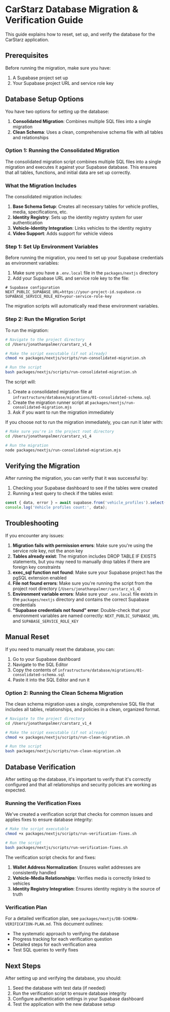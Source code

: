 # CarStarz Database Migration & Verification Guide

This guide explains how to reset, set up, and verify the database for the CarStarz application.

## Prerequisites

Before running the migration, make sure you have:

1. A Supabase project set up
2. Your Supabase project URL and service role key

## Database Setup Options

You have two options for setting up the database:

1. **Consolidated Migration**: Combines multiple SQL files into a single migration
2. **Clean Schema**: Uses a clean, comprehensive schema file with all tables and relationships

### Option 1: Running the Consolidated Migration

The consolidated migration script combines multiple SQL files into a single migration and executes it against your Supabase database. This ensures that all tables, functions, and initial data are set up correctly.

### What the Migration Includes

The consolidated migration includes:

1. **Base Schema Setup**: Creates all necessary tables for vehicle profiles, media, specifications, etc.
2. **Identity Registry**: Sets up the identity registry system for user authentication
3. **Vehicle-Identity Integration**: Links vehicles to the identity registry
4. **Video Support**: Adds support for vehicle videos

### Step 1: Set Up Environment Variables

Before running the migration, you need to set up your Supabase credentials as environment variables:

1. Make sure you have a `.env.local` file in the `packages/nextjs` directory
2. Add your Supabase URL and service role key to the file:

```
# Supabase configuration
NEXT_PUBLIC_SUPABASE_URL=https://your-project-id.supabase.co
SUPABASE_SERVICE_ROLE_KEY=your-service-role-key
```

The migration scripts will automatically read these environment variables.

### Step 2: Run the Migration Script

To run the migration:

```bash
# Navigate to the project directory
cd /Users/jonathanpalmer/carstarz_v1_4

# Make the script executable (if not already)
chmod +x packages/nextjs/scripts/run-consolidated-migration.sh

# Run the script
bash packages/nextjs/scripts/run-consolidated-migration.sh
```

The script will:
1. Create a consolidated migration file at `infrastructure/database/migrations/01-consolidated-schema.sql`
2. Create the migration runner script at `packages/nextjs/run-consolidated-migration.mjs`
3. Ask if you want to run the migration immediately

If you choose not to run the migration immediately, you can run it later with:

```bash
# Make sure you're in the project root directory
cd /Users/jonathanpalmer/carstarz_v1_4

# Run the migration
node packages/nextjs/run-consolidated-migration.mjs
```

## Verifying the Migration

After running the migration, you can verify that it was successful by:

1. Checking your Supabase dashboard to see if the tables were created
2. Running a test query to check if the tables exist:

```javascript
const { data, error } = await supabase.from('vehicle_profiles').select('count');
console.log('Vehicle profiles count:', data);
```

## Troubleshooting

If you encounter any issues:

1. **Migration fails with permission errors**: Make sure you're using the service role key, not the anon key
2. **Tables already exist**: The migration includes DROP TABLE IF EXISTS statements, but you may need to manually drop tables if there are foreign key constraints
3. **exec_sql function not found**: Make sure your Supabase project has the pgSQL extension enabled
4. **File not found errors**: Make sure you're running the script from the project root directory (`/Users/jonathanpalmer/carstarz_v1_4`)
5. **Environment variable errors**: Make sure your `.env.local` file exists in the `packages/nextjs` directory and contains the correct Supabase credentials
6. **"Supabase credentials not found" error**: Double-check that your environment variables are named correctly: `NEXT_PUBLIC_SUPABASE_URL` and `SUPABASE_SERVICE_ROLE_KEY`

## Manual Reset

If you need to manually reset the database, you can:

1. Go to your Supabase dashboard
2. Navigate to the SQL Editor
3. Copy the contents of `infrastructure/database/migrations/01-consolidated-schema.sql`
4. Paste it into the SQL Editor and run it

### Option 2: Running the Clean Schema Migration

The clean schema migration uses a single, comprehensive SQL file that includes all tables, relationships, and policies in a clean, organized format.

```bash
# Navigate to the project directory
cd /Users/jonathanpalmer/carstarz_v1_4

# Make the script executable (if not already)
chmod +x packages/nextjs/scripts/run-clean-migration.sh

# Run the script
bash packages/nextjs/scripts/run-clean-migration.sh
```

## Database Verification

After setting up the database, it's important to verify that it's correctly configured and that all relationships and security policies are working as expected.

### Running the Verification Fixes

We've created a verification script that checks for common issues and applies fixes to ensure database integrity:

```bash
# Make the script executable
chmod +x packages/nextjs/scripts/run-verification-fixes.sh

# Run the script
bash packages/nextjs/scripts/run-verification-fixes.sh
```

The verification script checks for and fixes:

1. **Wallet Address Normalization**: Ensures wallet addresses are consistently handled
2. **Vehicle-Media Relationships**: Verifies media is correctly linked to vehicles
3. **Identity Registry Integration**: Ensures identity registry is the source of truth

### Verification Plan

For a detailed verification plan, see `packages/nextjs/DB-SCHEMA-VERIFICATION-PLAN.md`. This document outlines:

- The systematic approach to verifying the database
- Progress tracking for each verification question
- Detailed steps for each verification area
- Test SQL queries to verify fixes

## Next Steps

After setting up and verifying the database, you should:

1. Seed the database with test data (if needed)
2. Run the verification script to ensure database integrity
3. Configure authentication settings in your Supabase dashboard
4. Test the application with the new database setup